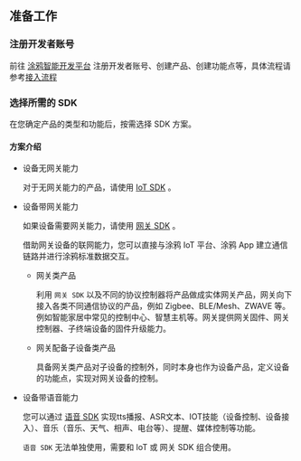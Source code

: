 ## 准备工作

### 注册开发者账号
前往 [涂鸦智能开发平台](https://iot.tuya.com/) 注册开发者账号、创建产品、创建功能点等，具体流程请参考[接入流程](https://docs.tuya.com/zh/iot/device-intelligentize-in-5-minutes/device-intelligentize-in-5-minutes?id=K914joxbogkm6)


### 选择所需的 SDK
在您确定产品的类型和功能后，按需选择 SDK 方案。


#### 方案介绍

- 设备无网关能力

    对于无网关能力的产品，请使用 [IoT SDK](/iot) 。

- 设备带网关能力

    如果设备需要网关能力，请使用 [网关 SDK](/gateway) 。
    
    借助网关设备的联网能力，您可以直接与涂鸦 IoT 平台、涂鸦 App 建立通信链路并进行涂鸦标准数据交互。

    - 网关类产品

        利用 `网关 SDK` 以及不同的协议控制器将产品做成实体网关产品，网关向下接入各类不同通信协议的产品，例如 Zigbee、BLE/Mesh、ZWAVE 等。例如智能家居中常见的控制中心、智慧主机等。网关提供网关固件、网关控制器、子终端设备的固件升级能力。

    - 网关配备子设备类产品

        具备网关类产品对子设备的控制外，同时本身也作为设备产品，定义设备的功能点，实现对网关设备的控制。

- 设备带语音能力

    您可以通过 [语音 SDK](/voice_sdk) 实现tts播报、ASR文本、IOT技能（设备控制、设备接入）、音乐（音乐、天气、相声、电台等）、提醒、媒体控制等功能。

    `语音 SDK` 无法单独使用，需要和 IoT 或 网关 SDK 组合使用。